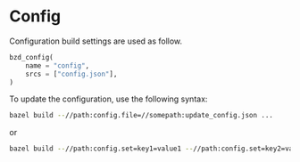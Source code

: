 # Config

Configuration build settings are used as follow.

```py
bzd_config(
    name = "config",
    srcs = ["config.json"],
)
```

To update the configuration, use the following syntax:

```sh
bazel build --//path:config.file=//somepath:update_config.json ...
```

or

```sh
bazel build --//path:config.set=key1=value1 --//path:config.set=key2=value2 ...
```
